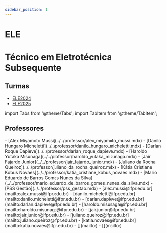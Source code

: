 ```yaml
---
sidebar_position: 1
---
```


# ELE

# Técnico em Eletrotécnica Subsequente

## Turmas

- [ELE2024](ele2024)
- [ELE2025](ele2025)

import Tabs from '@theme/Tabs';
import TabItem from '@theme/TabItem';

## Professores

<Tabs>
  <TabItem value="nome" label="Nome" default>
    - [Alex Miyamoto Mussi](../../professor/alex_miyamoto_mussi.mdx)
    - [Danilo Hungaro Micheletti](../../professor/danilo_hungaro_micheletti.mdx)
    - [Darlan Roque Dapieve](../../professor/darlan_roque_dapieve.mdx)
    - [Haroldo Yutaka Misunaga](../../professor/haroldo_yutaka_misunaga.mdx)
    - [Jair Fajardo Junior](../../professor/jair_fajardo_junior.mdx)
    - [Juliano da Rocha Queiroz](../../professor/juliano_da_rocha_queiroz.mdx)
    - [Kátia Cristiane Kobus Novaes](../../professor/katia_cristiane_kobus_novaes.mdx)
    - [Mario Eduardo de Barros Gomes Nunes da Silva](../../professor/mario_eduardo_de_barros_gomes_nunes_da_silva.mdx)
    - [PSS Gestão](../../professor/pss_gestao.mdx)
  </TabItem>
  <TabItem value="email" label="E-mail" default>
    - [alex.mussi@ifpr.edu.br](mailto:alex.mussi@ifpr.edu.br)
    - [danilo.micheletti@ifpr.edu.br](mailto:danilo.micheletti@ifpr.edu.br)
    - [darlan.dapieve@ifpr.edu.br](mailto:darlan.dapieve@ifpr.edu.br)
    - [haroldo.misunaga@ifpr.edu.br](mailto:haroldo.misunaga@ifpr.edu.br)
    - [jair.junior@ifpr.edu.br](mailto:jair.junior@ifpr.edu.br)
    - [juliano.queiroz@ifpr.edu.br](mailto:juliano.queiroz@ifpr.edu.br)
    - [katia.novaes@ifpr.edu.br](mailto:katia.novaes@ifpr.edu.br)
    - [](mailto:)
    - [](mailto:)
  </TabItem>
</Tabs>